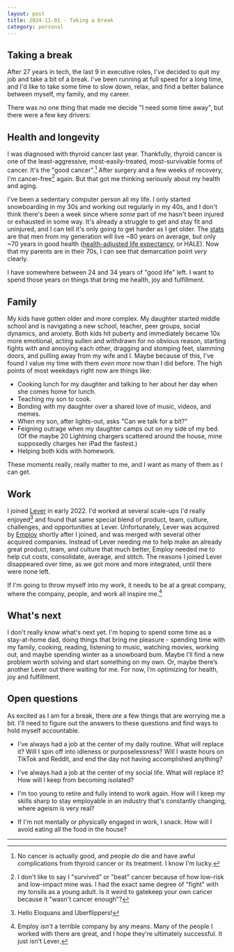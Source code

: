```yaml
---
layout: post
title: 2024-11-01 - Taking a break
category: personal
---
```


## Taking a break
After 27 years in tech, the last 9 in executive roles, I've decided to quit my job and take a bit of a break. I've been running at full speed for a long time, and I'd like to take some time to slow down, relax, and find a better balance between myself, my family, and my career.

There was no one thing that made me decide "I need some time away", but there were a few key drivers:

## Health and longevity
I was diagnosed with thyroid cancer last year. Thankfully, thyroid cancer is one of the least-aggressive, most-easily-treated, most-survivable forms of cancer. It's the "good cancer".[^1] After surgery and a few weeks of recovery, I'm cancer-free[^2] again. But that got me thinking seriously about my health and aging.

I've been a sedentary computer person all my life. I only started snowboarding in my 30s and working out regularly in my 40s, and I don't think there's been a week since where _some_ part of me hasn't been injured or exhausted in some way. It's already a struggle to get and stay fit and uninjured, and I can tell it's only going to get harder as I get older. The [stats](https://www150.statcan.gc.ca/n1/pub/82-570-x/2023001/section1-eng.htm) are that men from my generation will live ~80 years on average, but only ~70 years in good health ([health-adjusted life expectancy](https://www150.statcan.gc.ca/n1/pub/82-003-x/2018004/article/54950-eng.htm), or HALE). Now that my parents are in their 70s, I can see that demarcation point _very_ clearly.

I have somewhere between 24 and 34 years of "good life" left. I want to spend those years on things that bring me health, joy and fulfillment.

## Family
My kids have gotten older and more complex. My daughter started middle school and is navigating a new school, teacher, peer groups, social dynamics, and anxiety. Both kids hit puberty and immediately became 10x more emotional, acting sullen and withdrawn for no obvious reason, starting fights with and annoying each other, dragging and stomping feet, slamming doors, and pulling away from my wife and I. Maybe because of this, I've found I value my time with them _even more_ now than I did before. The high points of most weekdays right now are things like:

* Cooking lunch for my daughter and talking to her about her day when she comes home for lunch.
* Teaching my son to cook.
* Bonding with my daughter over a shared love of music, videos, and memes. 
* When my son, after lights-out, asks "Can we talk for a bit?" 
* Feigning outrage when my daughter camps out on my side of my bed. (Of the maybe 20 Lightning chargers scattered around the house, mine supposedly charges her iPad the fastest.)
* Helping both kids with homework.

These moments really, really matter to me, and I want as many of them as I can get.

## Work
I joined [Lever](https://lever.co/) in early 2022. I'd worked at several scale-ups I'd really enjoyed[^3] and found that same special blend of product, team, culture, challenges, and opportunities at Lever. Unfortunately, Lever was acquired by [Employ](https://www.employinc.com/) shortly after I joined, and was merged with several other acquired companies. Instead of Lever needing me to help make an already great product, team, and culture that much better, Employ needed me to help cut costs, consolidate, average, and stitch. The reasons I joined Lever disappeared over time, as we got more and more integrated, until there were none left.

If I'm going to throw myself into my work, it needs to be at a great company, where the company, people, and work all inspire me.[^4]

## What's next
I don't really know what's next yet. I'm hoping to spend some time as a stay-at-home dad, doing things that bring me pleasure - spending time with my family, cooking, reading, listening to music, watching movies, working out, and maybe spending winter as a snowboard bum. Maybe I’ll find a new problem worth solving and start something on my own. Or, maybe there’s another Lever out there waiting for me. For now, I’m optimizing for health, joy and fulfillment.

## Open questions
As excited as I am for a break, there _are_ a few things that are worrying me a bit. I'll need to figure out the answers to these questions and find ways to hold myself accountable.

* I've always had a job at the center of my daily routine. What will replace it? Will I spin off into idleness or purposelessness? Will I waste hours on TikTok and Reddit, and end the day not having accomplished anything?

* I've always had a job at the center of my social life. What will replace it? How will I keep from becoming isolated?

* I'm too young to retire and fully intend to work again. How will I keep my skills sharp to stay employable in an industry that's constantly changing, where ageism is very real?

* If I'm not mentally or physically engaged in work, I snack. How will I avoid eating all the food in the house?

---

[^1]: No cancer is actually good, and people _do_ die and have awful complications from thyroid cancer or its treatment. I know I'm lucky.

[^2]: I don't like to say I "survived" or "beat" cancer because of how low-risk and low-impact mine was. I had the exact same degree of "fight" with my tonsils as a young adult. Is it weird to gatekeep your own cancer because it "wasn't cancer enough"?

[^3]: Hello Eloquans and Uberflippers!

[^4]: Employ _isn't_ a terrible company by any means. Many of the people I worked with there are great, and I hope they're ultimately successful. It just isn't Lever.
